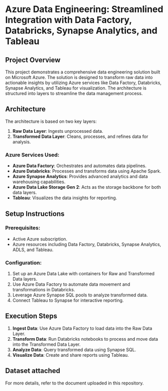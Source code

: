 # Azure Data Engineering: Streamlined Integration with Data Factory, Databricks, Synapse Analytics, and Tableau

## Project Overview
This project demonstrates a comprehensive data engineering solution built on Microsoft Azure. The solution is designed to transform raw data into actionable insights by utilizing Azure services like Data Factory, Databricks, Synapse Analytics, and Tableau for visualization. The architecture is structured into layers to streamline the data management process.

## Architecture
The architecture is based on two key layers:
1. **Raw Data Layer**: Ingests unprocessed data.
2. **Transformed Data Layer**: Cleans, processes, and refines data for analysis.

### Azure Services Used:
- **Azure Data Factory**: Orchestrates and automates data pipelines.
- **Azure Databricks**: Processes and transforms data using Apache Spark.
- **Azure Synapse Analytics**: Provides advanced analytics and data warehousing capabilities.
- **Azure Data Lake Storage Gen 2**: Acts as the storage backbone for both data layers.
- **Tableau**: Visualizes the data insights for reporting.

## Setup Instructions
### Prerequisites:
- Active Azure subscription.
- Azure resources including Data Factory, Databricks, Synapse Analytics, ADLS, and Tableau.

### Configuration:
1. Set up an Azure Data Lake with containers for Raw and Transformed Data layers.
2. Use Azure Data Factory to automate data movement and transformations in Databricks.
3. Leverage Azure Synapse SQL pools to analyze transformed data.
4. Connect Tableau to Synapse for interactive reporting.

## Execution Steps
1. **Ingest Data**: Use Azure Data Factory to load data into the Raw Data Layer.
2. **Transform Data**: Run Databricks notebooks to process and move data into the Transformed Data Layer.
3. **Analyze Data**: Query transformed data using Synapse SQL.
4. **Visualize Data**: Create and share reports using Tableau.

## Dataset attached

For more details, refer to the document uploaded in this repository.
